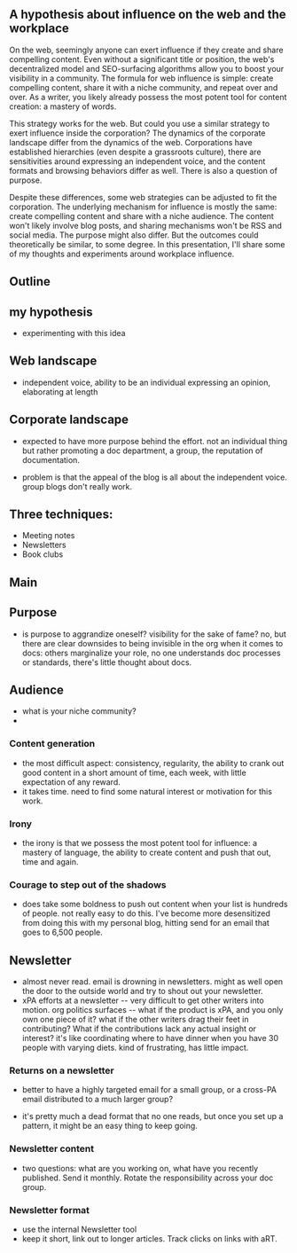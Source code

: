 ## A hypothesis about influence on the web and the workplace

On the web, seemingly anyone can exert influence if they create and share compelling content. Even without a significant title or position, the web's decentralized model and SEO-surfacing algorithms allow you to boost your visibility in a community. The formula for web influence is simple: create compelling content, share it with a niche community, and repeat over and over. As a writer, you likely already possess the most potent tool for content creation: a mastery of words.

This strategy works for the web. But could you use a similar strategy to exert influence inside the corporation? The dynamics of the corporate landscape differ from the dynamics of the web. Corporations have established hierarchies (even despite a grassroots culture), there are sensitivities around expressing an independent voice, and the content formats and browsing behaviors differ as well. There is also a question of purpose.

Despite these differences, some web strategies can be adjusted to fit the corporation. The underlying mechanism for influence is mostly the same: create compelling content and share with a niche audience. The content won't likely involve blog posts, and sharing mechanisms won't be RSS and social media. The purpose might also differ. But the outcomes could theoretically be similar, to some degree. In this presentation, I'll share some of my thoughts and experiments around workplace influence.


## Outline

## my hypothesis

* experimenting with this idea

## Web landscape

* independent voice, ability to be an individual expressing an opinion, elaborating at length

## Corporate landscape

* expected to have more purpose behind the effort. not an individual thing but rather promoting a doc department, a group, the reputation of documentation. 

* problem is that the appeal of the blog is all about the independent voice. group blogs don't really work. 

## Three techniques:

* Meeting notes
* Newsletters
* Book clubs

## Main 

## Purpose

* is purpose to aggrandize oneself? visibility for the sake of fame? no, but there are clear downsides to being invisible in the org when it comes to docs: others marginalize your role, no one understands doc processes or standards, there's little thought about docs. 


## Audience

* what is your niche community?
* 
### Content generation

* the most difficult aspect: consistency, regularity, the ability to crank out good content in a short amount of time, each week, with little expectation of any reward.
* it takes time. need to find some natural interest or motivation for this work.

### Irony

* the irony is that we possess the most potent tool for influence: a mastery of language, the ability to create content and push that out, time and again.

### Courage to step out of the shadows

* does take some boldness to push out content when your list is hundreds of people. not really easy to do this. I've become more desensitized from doing this with my personal blog, hitting send for an email that goes to 6,500 people. 




## Newsletter

* almost never read. email is drowning in newsletters. might as well open the door to the outside world and try to shout out your newsletter.
* xPA efforts at a newsletter -- very difficult to get other writers into motion. org politics surfaces -- what if the product is xPA, and you only own one piece of it? what if the other writers drag their feet in contributing? What if the contributions lack any actual insight or interest? it's like coordinating where to have dinner when you have 30 people with varying diets. kind of frustrating, has little impact. 


### Returns on a newsletter

* better to have a highly targeted email for a small group, or a cross-PA email distributed to a much larger group?

* it's pretty much a dead format that no one reads, but once you set up a pattern, it might be an easy thing to keep going.

### Newsletter content

* two questions: what are you working on, what have you recently published. Send it monthly. Rotate the responsibility across your doc group.

### Newsletter format

* use the internal Newsletter tool
* keep it short, link out to longer articles. Track clicks on links with aRT.

